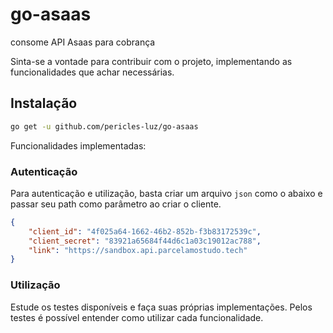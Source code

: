# go-asaas
consome API Asaas para cobrança

Sinta-se a vontade para contribuir com o projeto, implementando as funcionalidades que achar necessárias.

## Instalação

```bash
go get -u github.com/pericles-luz/go-asaas
```

Funcionalidades implementadas:

### Autenticação

Para autenticação e utilização, basta criar um arquivo `json` como o abaixo e passar seu path como parâmetro ao criar o cliente.


```json
{
    "client_id": "4f025a64-1662-46b2-852b-f3b83172539c",
    "client_secret": "83921a65684f44d6c1a03c19012ac788",
    "link": "https://sandbox.api.parcelamostudo.tech"
}
```

### Utilização

Estude os testes disponíveis e faça suas próprias implementações. Pelos testes é possível entender como utilizar cada funcionalidade.